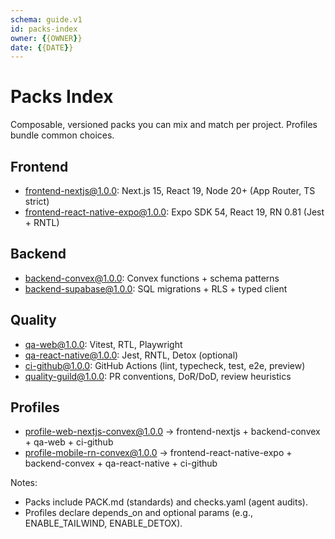 ```yaml
---
schema: guide.v1
id: packs-index
owner: {{OWNER}}
date: {{DATE}}
---
```


# Packs Index

Composable, versioned packs you can mix and match per project. Profiles bundle common choices.

## Frontend
- frontend-nextjs@1.0.0: Next.js 15, React 19, Node 20+ (App Router, TS strict)
- frontend-react-native-expo@1.0.0: Expo SDK 54, React 19, RN 0.81 (Jest + RNTL)

## Backend
- backend-convex@1.0.0: Convex functions + schema patterns
- backend-supabase@1.0.0: SQL migrations + RLS + typed client

## Quality
- qa-web@1.0.0: Vitest, RTL, Playwright
- qa-react-native@1.0.0: Jest, RNTL, Detox (optional)
- ci-github@1.0.0: GitHub Actions (lint, typecheck, test, e2e, preview)
- quality-guild@1.0.0: PR conventions, DoR/DoD, review heuristics

## Profiles
- profile-web-nextjs-convex@1.0.0 → frontend-nextjs + backend-convex + qa-web + ci-github
- profile-mobile-rn-convex@1.0.0 → frontend-react-native-expo + backend-convex + qa-react-native + ci-github

Notes:
- Packs include PACK.md (standards) and checks.yaml (agent audits).
- Profiles declare depends_on and optional params (e.g., ENABLE_TAILWIND, ENABLE_DETOX).
